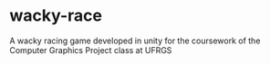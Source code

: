 # wacky-race
A wacky racing game developed in unity for the coursework of the Computer Graphics Project class at UFRGS
